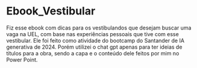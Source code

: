 # Ebook_Vestibular

Fiz esse ebook com dicas para os vestibulandos que desejam buscar uma vaga na UEL, com base nas experiências pessoais que tive com esse vestibular. Ele foi feito como atividade do bootcamp do Santander de IA generativa de 2024. Porém utilizei o chat gpt apenas para ter ideias de títulos para a obra, sendo a capa e o conteúdo dele feitos por mim no Power Point.
